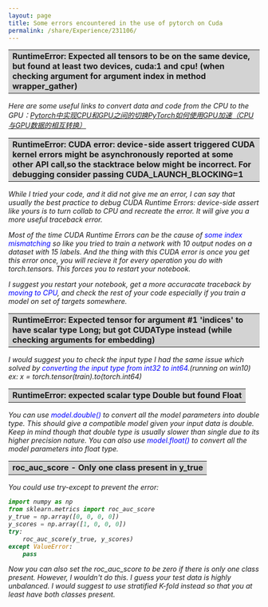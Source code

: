 ```yaml
---
layout: page
title: Some errors encountered in the use of pytorch on Cuda
permalink: /share/Experience/231106/
---
```


<table><tr><td bgcolor=lightgray><strong>RuntimeError: Expected all tensors to be on the same device, but found at least two devices, cuda:1 and cpu! (when checking argument for argument index in method wrapper_gather)</strong></td></tr></table>

<em>Here are some useful links to convert data and code from the CPU to the GPU：<a href="https://blog.csdn.net/mxh3600/article/details/124460988" title="">Pytorch中实现CPU和GPU之间的切换</a><a href="[https://blog.csdn.net/mxh3600/article/details/124460988](https://xiaosongshine.blog.csdn.net/article/details/89401522?spm=1001.2101.3001.6650.2&utm_medium=distribute.pc_relevant.none-task-blog-2%7Edefault%7ECTRLIST%7ERate-2-89401522-blog-124233475.235%5Ev38%5Epc_relevant_anti_t3_base&depth_1-utm_source=distribute.pc_relevant.none-task-blog-2%7Edefault%7ECTRLIST%7ERate-2-89401522-blog-124233475.235%5Ev38%5Epc_relevant_anti_t3_base&utm_relevant_index=5)" title="">PyTorch如何使用GPU加速（CPU与GPU数据的相互转换）</a></em>


<table><tr><td bgcolor=lightgray><strong>RuntimeError: CUDA error: device-side assert triggered CUDA kernel errors might be asynchronously reported at some other API call,so the stacktrace below might be incorrect. For debugging consider passing CUDA_LAUNCH_BLOCKING=1</strong></td></tr></table>

<em>While I tried your code, and it did not give me an error, I can say that usually the best practice to debug CUDA Runtime Errors: device-side assert like yours is to turn collab to CPU and recreate the error. It will give you a more useful traceback error.</em>

<em>Most of the time CUDA Runtime Errors can be the cause of <font color=Blue>some index mismatching</font> so like you tried to train a network with 10 output nodes on a dataset with 15 labels. And the thing with this CUDA error is once you get this error once, you will recieve it for every operation you do with torch.tensors. This forces you to restart your notebook.</em>

<em>I suggest you restart your notebook, get a more accuracate traceback by <font color=Blue>moving to CPU</font>, and check the rest of your code especially if you train a model on set of targets somewhere.</em>


<table><tr><td bgcolor=lightgray><strong>RuntimeError: Expected tensor for argument #1 'indices' to have scalar type Long; but got CUDAType instead (while checking arguments for embedding)</strong></td></tr></table>

<em>I would suggest you to check the input type I had the same issue which solved by <font color=Blue>converting the input type from int32 to int64</font>.(running on win10) ex: x = torch.tensor(train).to(torch.int64)</em>


<table><tr><td bgcolor=lightgray><strong>RuntimeError: expected scalar type Double but found Float</strong></td></tr></table>

<em>You can use <font color=Blue>model.double()</font> to convert all the model parameters into double type. This should give a compatible model given your input data is double. Keep in mind though that double type is usually slower than single due to its higher precision nature. You can also use <font color=Blue>model.float()</font> to convert all the model parameters into float type.</em>


<table><tr><td bgcolor=lightgray><strong>roc_auc_score - Only one class present in y_true</strong></td></tr></table>

<em>You could use try-except to prevent the error:

```python
import numpy as np
from sklearn.metrics import roc_auc_score
y_true = np.array([0, 0, 0, 0])
y_scores = np.array([1, 0, 0, 0])
try:
    roc_auc_score(y_true, y_scores)
except ValueError:
    pass
```

Now you can also set the roc_auc_score to be zero if there is only one class present. However, I wouldn't do this. I guess your test data is highly unbalanced. I would suggest to use stratified K-fold instead so that you at least have both classes present.</em>


